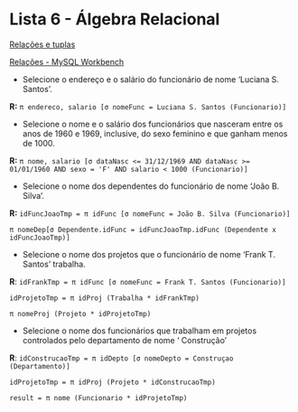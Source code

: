# Lista 6 - Álgebra Relacional

[Relações e tuplas](https://ibb.co/4tJ1Dvs)

[Relações - MySQL Workbench](https://ibb.co/zQRx0cD)

- Selecione o endereço e o salário do funcionário de nome ‘Luciana S. Santos’.
  
**R:** `π endereco, salario [σ nomeFunc = Luciana S. Santos (Funcionario)]`

- Selecione o nome e o salário dos funcionários que nasceram entre os anos de 1960 e 1969,
inclusive, do sexo feminino e que ganham menos de 1000.

**R:** `π nome, salario [σ dataNasc <= 31/12/1969 AND dataNasc >= 01/01/1960 AND sexo = 'F' AND salario < 1000 (Funcionario)]`

- Selecione o nome dos dependentes do funcionário de nome ‘João B. Silva’.

**R:** `idFuncJoaoTmp = π idFunc [σ nomeFunc = João B. Silva (Funcionario)]`
  
`π nomeDep[σ Dependente.idFunc = idFuncJoaoTmp.idFunc (Dependente x idFuncJoaoTmp)]`

- Selecione o nome dos projetos que o funcionário de nome ‘Frank T. Santos’ trabalha.

**R**:  `idFrankTmp = π idFunc [σ nomeFunc = Frank T. Santos (Funcionario)]`

`idProjetoTmp = π idProj (Trabalha * idFrankTmp)`

`π nomeProj (Projeto * idProjetoTmp)`

- Selecione o nome dos funcionários que trabalham em projetos controlados pelo departamento
de nome ‘ Construção’

**R**:  `idConstrucaoTmp = π idDepto [σ nomeDepto = Construçao (Departamento)]`

`idProjetoTmp = π idProj (Projeto * idConstrucaoTmp)`

`result = π nome (Funcionario * idProjetoTmp)`
